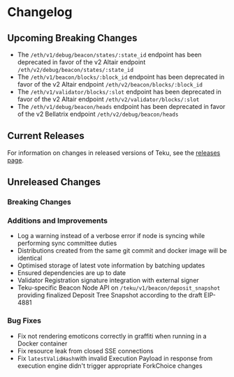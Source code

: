 # Changelog

## Upcoming Breaking Changes
- The `/eth/v1/debug/beacon/states/:state_id` endpoint has been deprecated in favor of the v2 Altair endpoint `/eth/v2/debug/beacon/states/:state_id`
- The `/eth/v1/beacon/blocks/:block_id` endpoint has been deprecated in favor of the v2 Altair endpoint `/eth/v2/beacon/blocks/:block_id`
- The `/eth/v1/validator/blocks/:slot` endpoint has been deprecated in favor of the v2 Altair endpoint `/eth/v2/validator/blocks/:slot`
- The `/eth/v1/debug/beacon/heads` endpoint has been deprecated in favor of the v2 Bellatrix endpoint `/eth/v2/debug/beacon/heads`

## Current Releases
For information on changes in released versions of Teku, see the [releases page](https://github.com/ConsenSys/teku/releases).

## Unreleased Changes

### Breaking Changes

### Additions and Improvements
 - Log a warning instead of a verbose error if node is syncing while performing sync committee duties
 - Distributions created from the same git commit and docker image will be identical
 - Optimised storage of latest vote information by batching updates
 - Ensured dependencies are up to date
 - Validator Registration signature integration with external signer
 - Teku-specific Beacon Node API on `/teku/v1/beacon/deposit_snapshot` providing finalized Deposit Tree Snapshot according to the draft EIP-4881

### Bug Fixes
 - Fix not rendering emoticons correctly in graffiti when running in a Docker container
 - Fix resource leak from closed SSE connections
 - Fix `latestValidHash`with invalid Execution Payload in response from execution engine didn't trigger appropriate ForkChoice changes 
